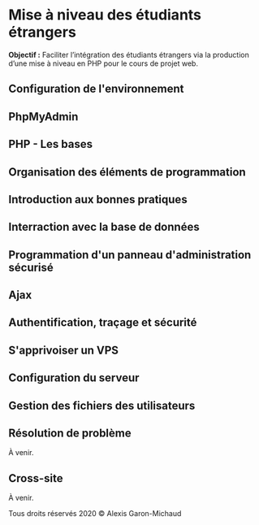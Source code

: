 # Mise à niveau des étudiants étrangers

__Objectif :__ Faciliter l’intégration des étudiants étrangers via la production d’une mise à niveau en PHP pour le cours de projet web.

## Configuration de l'environnement

## PhpMyAdmin

## PHP - Les bases

## Organisation des éléments de programmation

## Introduction aux bonnes pratiques

## Interraction avec la base de données

## Programmation d'un panneau d'administration sécurisé

## Ajax

## Authentification, traçage et sécurité

## S'apprivoiser un VPS

## Configuration du serveur

## Gestion des fichiers des utilisateurs

## Résolution de problème

À venir.

## Cross-site

À venir.

Tous droits réservés 2020 © Alexis Garon-Michaud
